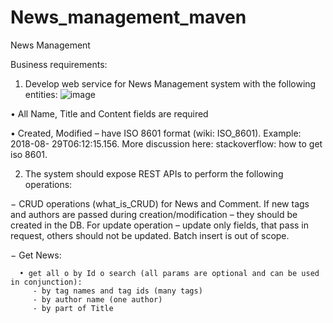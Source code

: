 # News_management_maven
News Management 

Business requirements:  
 1. Develop web service for News Management system with the following entities: 
![image](https://github.com/Alexey-99/News_management_maven/assets/96728779/140934c4-653f-445d-9f66-c413553de0fb)

• All Name, Title and Content fields are required

• Created, Modified – have ISO 8601 format (wiki: ISO_8601). Example: 2018-08- 29T06:12:15.156. More discussion here: stackoverflow: how to get iso 8601. 

 2. The system should expose REST APIs to perform the following operations:
    
  − CRUD operations (what_is_CRUD) for News and Comment. If new tags and authors are passed during creation/modification – they should be created in the DB. 
  For update operation – update only fields, that pass in request, others should not be updated. Batch insert is out of scope. 
  
  − Get News:
  
      • get all o by Id o search (all params are optional and can be used in conjunction): 
         - by tag names and tag ids (many tags) 
         - by author name (one author) 
         - by part of Title 
